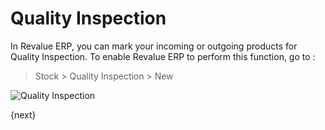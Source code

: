# Quality Inspection

In Revalue ERP, you can mark your incoming or outgoing products for Quality
Inspection. To enable Revalue ERP to perform this function, go to :

> Stock > Quality Inspection > New

<img class="screenshot" alt="Quality Inspection" src="/docs/assets/img/stock/quality-inspection.png">

{next}